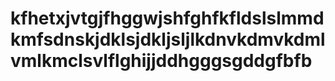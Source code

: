 # kfhetxjvtgjfhggwjshfghfkfldslslmmdkmfsdnskjdklsjdkljsljlkdnvkdmvkdmlvmlkmclsvlflghijjddhgggsgddgfbfb